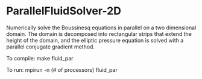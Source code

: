# ParallelFluidSolver-2D
Numerically solve the Boussinesq equations in parallel on a two dimensional domain.  The domain is decomposed into rectangular strips that extend the height of the domain, and the elliptic pressure equation is solved with a parallel conjugate gradient method.

To compile: make fluid_par

To run: mpirun -n (# of processors) fluid_par

